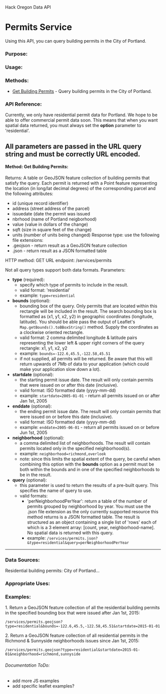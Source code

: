 Hack Oregon Data API
# Permits Service

Using this API, you can query building permits in the City of Portland. 

### Purpose:

### Usage:

### Methods:
- <a href="#getBuildingPermits">Get Building Permits</a> - Query building permits in the City of Portland.


### API Reference:
Currently, we only have residential permit data for Portland. We hope to be able to offer commercial permit data soon. This means that when you want spatial data returned, you must always set the **option** parameter to 'residential'.

All parameters are passed in the URL query string and must be correctly URL encoded.
---
<a name="getBuildingPermits"></a>
#### Method: Get Building Permits:
Returns: A table or GeoJSON feature collection of building permits that satisfy the query. Each permit is returned with a Point feature representing the location (in long/lat decimal degrees) of the corresponding parcel and the following attributes: 
- id (unique record identifier)
- address (street address of the parcel)
- issuedate (date the permit was issued
- nbrhood (name of Portland neigborhood)
- value (value in dollars of the change)
- sqft (size in square feet of the change)
- units (number of units being changed)
Response type: use the following file extensions:
- .geojson - return result as a GeoJSON feature collection
- .json - return result as a JSON formatted table

HTTP method: GET
URL endpoint: /services/permits

Not all query types support both data formats.
Parameters:
- **type** (required):
   - specify which type of permits to include in the result.
   - valid format: 'residential' 
   - example: `type=residential`
- **bounds** (optional):
   - bounding box of the query. Only permits that are located within this rectangle will be included in the result. The search bounding box is formatted as (x1, y1, x2, y2) in geographic coordinates (longitude, latitude). You should be able pass the output of Leaflet's  `Map.getBounds().toBBoxString()` method. Supply the coordinates as a clockwise oriented rectangle.
   - valid format: 2 comma delimited longitude & latitude pairs representing the lower left & upper right corners of the query rectangle: x1, y1, x2, y2
   - example: `bounds=-122.6,45.5,-122.58,45.51`
   - if not supplied, all permits will be returned. Be aware that this will return upwards of 7Mb of data to your application (which could make your application slow down a lot).
- **startdate** (optional):
   - the starting permit issue date. The result will only contain permits that were issued on or after this date (inclusive).
   - valid format: ISO formatted date (yyyy-mm-dd)
   - example: `startdate=2005-01-01` - return all permits issued on or after Jan 1st, 2005
- **enddate** (optional):
   - the ending permit issue date. The result will only contain permits that were issued on or before this date (inclusive).
   - valid format: ISO formatted date (yyyy-mm-dd)
   - example: `enddate=2005-06-01` - return all permits issued on or before Jun 1st, 2005
- **neighborhood** (optional):
   - a comma delimited list of neighborhoods. The result will contain permits located only in the specified neighborhood(s).
   - example: `neighborhood=richmond,overlook`
   - note: since this limits the spatial extent of the query, be careful when combining this option with the **bounds** option as a permit must be both within the bounds and in one of the specified neighborhoods to be in the result.
- **query** (optional):
   - this parameter is used to return the results of a pre-built query. This specifies the name of query to use.
   - valid formats:
      - 'perNeighborhoodPerYear': return a table of the number of permits grouped by neighborhood by year. You must use the .json file extension as the only currently supported resource this method returns is a JSON formatted table. The result is structured as an object containing a single list of 'rows' each of which is a 3 element array: [count, year, neighborhood-name]. No spatial data is returned with this query.
      - example: `/services/permits.json?&type=residential&query=perNeighborhoodPerYear`
---

### Data Sources:
Residential building permits: City of Portland...

### Appropriate Uses:

### Examples:
<span>1.</span> Return a GeoJSON feature collection of all the residential building permits in the specified bounding box that were issued after Jan 1st, 2015:
```
/services/permits.geojson?type=residential&bounds=-122.6,45.5,-122.58,45.51&startdate=2015-01-01
```
<span>2.</span> Return a GeoJSON feature collection of all residential permits in the Richmond & Sunnyside neighborhoods issues since Jan 1st, 2015:
```
/services/permits.geojson?type=residential&startdate=2015-01-01&neighborhood=richmond,sunnyside
```


###### Documentation ToDo:
- add more JS examples
- add specific leaflet examples?

